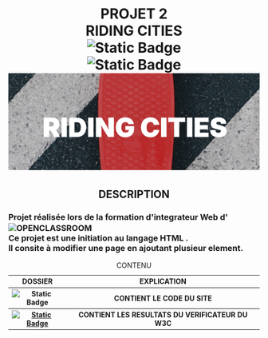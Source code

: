 <h1 align="center">
  PROJET 2<br />
  RIDING CITIES<br />
  <img alt="Static Badge"
       src="https://img.shields.io/badge/Valider-green?style=for-the-badge"><br />
  <img alt="Static Badge"
       src="https://img.shields.io/badge/HTML5-orange?style=for-the-badge"><br />
  <img src="./logo.png">
</h1>
<h2 align="center">DESCRIPTION</h2>
<h3 style="vertical-align: middle;">Projet réalisée lors de la formation d'integrateur Web d'
  <img alt="OPENCLASSROOM"
       style="vertical-align:middle"
       src="https://img.shields.io/badge/Openclassroom-darkviolet?style=for-the-badge&link=https%3A%2F%2Fopenclassrooms.com%2Ffr"><br />
  Ce projet est une initiation au langage HTML .<br />
  Il consite à modifier une page en ajoutant plusieur element.
</h3>
<table align="center" width=100% >
<caption>
    CONTENU
  </caption>
  <thead>
    <tr>
      <th style="text-align:center;">DOSSIER</th>
      <th style="text-align:center;">EXPLICATION</th>
    </tr>
  </thead>
  <tbody>
    <tr>
      <th style="text-align:center;"><img alt="Static Badge" src="https://img.shields.io/badge/Riding--cities-blue?link=.%2FRiding-cities">
    </th>
      <th style="text-align:center;">CONTIENT LE CODE DU SITE</th>
    </tr>
    <tr>
     <th style="text-align:center;"><a href="https://example.com" target="_blank"><img alt="Static Badge" src="https://img.shields.io/badge/verificateur%20w3c-blue?style=for-the-badge"></a></th>
      <th style="text-align:center;">CONTIENT LES RESULTATS DU VERIFICATEUR DU W3C</th>
    </tr>
  </tbody>
  </tfoot>
</table>  




